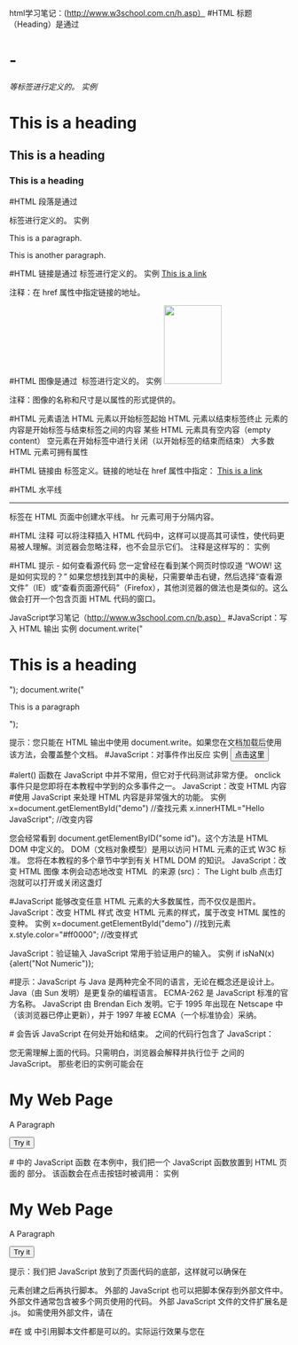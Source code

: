 html学习笔记：(http://www.w3school.com.cn/h.asp）
#HTML 标题（Heading）是通过 <h1> - <h6> 等标签进行定义的。
实例
<h1>This is a heading</h1>
<h2>This is a heading</h2>
<h3>This is a heading</h3>

#HTML 段落是通过 <p> 标签进行定义的。
实例
<p>This is a paragraph.</p>
<p>This is another paragraph.</p>

#HTML 链接是通过 <a> 标签进行定义的。
实例
<a href="http://www.w3school.com.cn">This is a link</a>

注释：在 href 属性中指定链接的地址。

#HTML 图像是通过 <img> 标签进行定义的。
实例
<img src="w3school.jpg" width="104" height="142" />

注释：图像的名称和尺寸是以属性的形式提供的。

#HTML 元素语法
HTML 元素以开始标签起始
HTML 元素以结束标签终止
元素的内容是开始标签与结束标签之间的内容
某些 HTML 元素具有空内容（empty content）
空元素在开始标签中进行关闭（以开始标签的结束而结束）
大多数 HTML 元素可拥有属性

#HTML 链接由 <a> 标签定义。链接的地址在 href 属性中指定：
<a href="http://www.w3school.com.cn">This is a link</a>

#HTML 水平线
<hr /> 标签在 HTML 页面中创建水平线。
hr 元素可用于分隔内容。

#HTML 注释
可以将注释插入 HTML 代码中，这样可以提高其可读性，使代码更易被人理解。浏览器会忽略注释，也不会显示它们。
注释是这样写的：
实例
<!-- This is a comment -->

#HTML 提示 - 如何查看源代码
您一定曾经在看到某个网页时惊叹道 “WOW! 这是如何实现的？”
如果您想找到其中的奥秘，只需要单击右键，然后选择“查看源文件”（IE）或“查看页面源代码”（Firefox），其他浏览器的做法也是类似的。这么做会打开一个包含页面 HTML 代码的窗口。

JavaScript学习笔记（http://www.w3school.com.cn/b.asp）
#JavaScript：写入 HTML 输出
实例
document.write("<h1>This is a heading</h1>");
document.write("<p>This is a paragraph</p>");

提示：您只能在 HTML 输出中使用 document.write。如果您在文档加载后使用该方法，会覆盖整个文档。
#JavaScript：对事件作出反应
实例
<button type="button" onclick="alert('Welcome!')">点击这里</button>

#alert() 函数在 JavaScript 中并不常用，但它对于代码测试非常方便。
onclick 事件只是您即将在本教程中学到的众多事件之一。
JavaScript：改变 HTML 内容
#使用 JavaScript 来处理 HTML 内容是非常强大的功能。
实例
x=document.getElementById("demo")  //查找元素
x.innerHTML="Hello JavaScript";    //改变内容

您会经常看到 document.getElementByID("some id")。这个方法是 HTML DOM 中定义的。
DOM（文档对象模型）是用以访问 HTML 元素的正式 W3C 标准。
您将在本教程的多个章节中学到有关 HTML DOM 的知识。
JavaScript：改变 HTML 图像
本例会动态地改变 HTML <image> 的来源 (src)：
The Light bulb
点击灯泡就可以打开或关闭这盏灯

#JavaScript 能够改变任意 HTML 元素的大多数属性，而不仅仅是图片。
JavaScript：改变 HTML 样式
改变 HTML 元素的样式，属于改变 HTML 属性的变种。
实例
x=document.getElementById("demo")  //找到元素
x.style.color="#ff0000";           //改变样式

JavaScript：验证输入
JavaScript 常用于验证用户的输入。
实例
if isNaN(x) {alert("Not Numeric")};

#提示：JavaScript 与 Java 是两种完全不同的语言，无论在概念还是设计上。
Java（由 Sun 发明）是更复杂的编程语言。
ECMA-262 是 JavaScript 标准的官方名称。
JavaScript 由 Brendan Eich 发明。它于 1995 年出现在 Netscape 中（该浏览器已停止更新），并于 1997 年被 ECMA（一个标准协会）采纳。

#<script> 标签
如需在 HTML 页面中插入 JavaScript，请使用 <script> 标签。
<script> 和 </script> 会告诉 JavaScript 在何处开始和结束。
<script> 和 </script> 之间的代码行包含了 JavaScript：
<script>
alert("My First JavaScript");
</script>
您无需理解上面的代码。只需明白，浏览器会解释并执行位于 <script> 和 </script> 之间的 JavaScript。
那些老旧的实例可能会在 <script> 标签中使用 type="text/javascript"。现在已经不必这样做了。JavaScript 是所有现代浏览器以及 HTML5 中的默认脚本语言。

#<head> 中的 JavaScript 函数
在本例中，我们把一个 JavaScript 函数放置到 HTML 页面的 <head> 部分。
该函数会在点击按钮时被调用：
实例
<!DOCTYPE html>
<html>

<head>
<script>
function myFunction()
{
document.getElementById("demo").innerHTML="My First JavaScript Function";
}
</script>
</head>

<body>

<h1>My Web Page</h1>

<p id="demo">A Paragraph</p>

<button type="button" onclick="myFunction()">Try it</button>

</body>
</html>

#<body> 中的 JavaScript 函数
在本例中，我们把一个 JavaScript 函数放置到 HTML 页面的 <body> 部分。
该函数会在点击按钮时被调用：
实例
<!DOCTYPE html>
<html>
<body>

<h1>My Web Page</h1>

<p id="demo">A Paragraph</p>

<button type="button" onclick="myFunction()">Try it</button>

<script>
function myFunction()
{
document.getElementById("demo").innerHTML="My First JavaScript Function";
}
</script>

</body>
</html>

提示：我们把 JavaScript 放到了页面代码的底部，这样就可以确保在 <p> 元素创建之后再执行脚本。
外部的 JavaScript
也可以把脚本保存到外部文件中。外部文件通常包含被多个网页使用的代码。
外部 JavaScript 文件的文件扩展名是 .js。
如需使用外部文件，请在 <script> 标签的 "src" 属性中设置该 .js 文件：
实例
<!DOCTYPE html>
<html>
<body>
<script src="myScript.js"></script>
</body>
</html>

#在 <head> 或 <body> 中引用脚本文件都是可以的。实际运行效果与您在 <script> 标签中编写脚本完全一致。
提示：外部脚本不能包含 <script> 标签。

MySQL学习笔记

MySQL学习笔记

1. MySQL服务的启动、停止与卸载

在 Windows 命令提示符下运行:
启动: net start MySQL
停止: net stop MySQL
卸载: sc delete MySQL
＃使用这些命令要看你的服务里存在不存在相应的服务，`services.msc`
2. 登陆

#mysql -h 主机名 -u 用户名 -p
mysql -h 1.1.1.1 -u user -ppassword
3. 修改root用户密码

方法1： 用SET PASSWORD命令

首先登录MySQL。 
格式：mysql> set password for 用户名@localhost = password('新密码'); 
例子：mysql> set password for root@localhost = password('123'); 
方法2：用mysqladmin

格式：mysqladmin -u用户名 -p旧密码 password 新密码 
例子：mysqladmin -uroot -p123456 password 123
或者
使用 mysqladmin 方式:
打开命令提示符界面, 执行命令: mysqladmin -u root -p password 新密码
执行后提示输入旧密码完成密码修改,当旧密码为空时直接按回车键确认即可。
方法3：用UPDATE直接编辑user表

首先登录MySQL。 
mysql> use mysql; 
mysql> update user set password=password('123') where user='root' and host='localhost'; 
mysql> flush privileges; 
方法4：在忘记root密码的时候，可以这样

以windows为例： 
1. 关闭正在运行的MySQL服务。 
2. 打开DOS窗口，转到mysql\bin目录。 
3. 输入mysqld --skip-grant-tables 回车。--skip-grant-tables 的意思是启动MySQL服务的时候跳过权限表认证。 
4. 再开一个DOS窗口（因为刚才那个DOS窗口已经不能动了），转到mysql\bin目录。 
5. 输入mysql回车，如果成功，将出现MySQL提示符 >。 
6. 连接权限数据库： use mysql; 。 
6. 改密码：update user set password=password("123") where user="root";（别忘了最后加分号） 。 
7. 刷新权限（必须步骤）：flush privileges;　。 
8. 退出 quit。 
9. 注销系统，再进入，使用用户名root和刚才设置的新密码123登录。
4. 创建数据库

#create database 数据库名 [其他选项];
create database samp_db character set gbk;
提示: 可以使用 show databases; 命令查看已经创建了哪些数据库。
5. 执行sql语句

1. 直接输入sql执行

MySQL> select now();
+---------------------+
| now()               |
+---------------------+
| 2013-09-18 13:55:45 |
+---------------------+
1 row in set (0.00 sec)
2. 执行编写好的sql脚本

# 此方法一般用来导入数据库
mysql> source H:/1.sql
+---------------------+
| now()               |
+---------------------+
| 2013-09-18 13:54:04 |
+---------------------+
1 row in set (0.00 sec)

mysql -u用户名 -p密码 数据库名 < 数据库名.sql
#mysql -uabc_f -p abc < abc.sql

导出数据库：mysqldump -u 用户名 -p 数据库名 > 导出的文件名 
mysqldump -u root -p news > news.sql
3. select ...into outfile 方式执行sql

例1:
mysql> select now()  into outfile 'h:/data/2.sql';
Query OK, 1 row affected (0.00 sec)
例2:
MariaDB [dvwa]>  select now()  into outfile 'C:/xampp/htdocs/1.sql';
Query OK, 1 row affected (0.02 sec)
MariaDB [dvwa]> load_file('C:/xampp/htdocs/1.sql');
ERROR 1064 (42000): You have an error in your SQL syntax; check the manual that corresponds to your MariaDB server version for the right syntax to use near 'load_file('C:/xampp/htdocs/1.sql')' at line 1
MariaDB [dvwa]> select load_file('C:/xampp/htdocs/1.sql');^A
+------------------------------------+
| load_file('C:/xampp/htdocs/1.sql') |
+------------------------------------+
| 2017-05-25 00:06:06
               |
+------------------------------------+
4. 使用mysql命令执行

mysql -D mysql -u root -p -e

例1
H:\>mysql -uadmin -p -e "select now()"
Enter passworH: ****
+---------------------+
| now()               |
+---------------------+
| 2013-09-18 13:57:09 |
+---------------------+
例2
mysql -D mysql -u root -p -e "select 1234"
Enter password:
+------+
| 1234 |
+------+
| 1234 |
+------+
mysql -D samp_db -u root -p <

#在控制台下, MySQL客户端也可以对语句进行单句的执行而不用保存为.sql文件。
#createtable.sql 的文件中,通过命令提示符下的文件重定向执行执行该脚本。
mysql -D samp_db -u root -p < createtable.sql
6. 创建表

#create table 表名称(列声明);
	create table students
	（
		id int unsigned not null auto_increment primary key,
		name char(8) not null,
		sex char(4) not null,
		age tinyint unsigned not null,
		tel char(13) null default "-"
	);
提示:

使用 show tables; 命令可查看已创建了表的名称;
使用 describe 表名; 或desc 表名 命令可查看已创建的表的详细信息。
7. 插入数据

#insert [into] 表名 [(列名1, 列名2, 列名3, ...)] values (值1, 值2, 值3, ...);
insert into students values(NULL, "王刚", "男", 20, "13811371377");
insert into students (name, sex, age) values("孙丽华", "女", 21);

＃1
insert into users SET username='ewrfg2', password='wer443';  
8. 查询数据

#select 列名称 from 表名称 [查询条件];
select name, age from students;
select * from students;
where子句

##select 列名称 from 表名称 where 条件;
##where 子句不仅仅支持 "where 列名 = 值" 这种名等于值的查询形式, 对一般的比较运算的运算符都是支持的, 例如 =、>、<、>=、<、!= 以及一些扩展运算符 is [not] null、in、like 等等。 还可以对查询条件使用 or 和 and 进行组合查询, 以后还会学到更加高级的条件查询方式, 这里不再多做介绍。
select * from students where sex="女";
###查询年龄在21岁以上的所有人信息: 
select * from students where age > 21;
###查询名字中带有 "王" 字的所有人信息: 
select * from students where name like "%王%";
###查询id小于5且年龄大于20的所有人信息: 
select * from students where id<5 and age>20;
9. 更新数据

#update 表名称 set 列名称=新值 where 更新条件;
update students set tel=default where id=5;#将id为5的手机号改为默认的"-"
update students set age=age+1;#将所有人的年龄增加1
update students set name="张伟鹏", age=19 where tel="13288097888";#将手机号为 13288097888 的姓名改为 "张伟鹏", 年龄改为 19
10. 删除数据

#delete from 表名称 where 删除条件;
删除id为2的行: 
delete from students where id=2;
删除所有年龄小于21岁的数据: 
delete from students where age<20;
`删除表中的所有数据`: 
delete from students;
11. 创建后对表的修改

1. 添加列

##alter table 表名 add 列名 列数据类型 [after 插入位置];
###在表的最后追加列 address: 
alter table students add address char(60);
###在名为 age 的列后插入列 birthday: 
alter table students add birthday date after age;
2. 修改列

##alter table 表名 change 列名称 列新名称 新数据类型
###将表 tel 列改名为 telphone: 
alter table students change tel telphone char(13) default "-";
###将 name 列的数据类型改为 char(16): 
alter table students change name name char(16) not null;
3. 删除列

##alter table 表名 drop 列名称;
###删除 birthday 列: 
alter table students drop birthday;
4. 重命名表

##alter table 表名 rename 新表名;
###重命名 students 表为 workmates: 
alter table students rename workmates;
5. 删除整张表

##drop table 表名;
###删除 workmates 表: 
drop table workmates;
6. 删除整个数据库

##drop database 数据库名;
###删除 samp_db 数据库: 
drop database samp_db;
12. 启用mysql执行sql语句日志

以本机MySQL为例，先查看mysql日志启用情况，默认情况下mysql日志是关闭状态，可以通过如下语句

SHOW VARIABLES LIKE "general_log%"
，进行查看，这时我们看到的是OFF，还有日志所在的位置，使用此默认位置